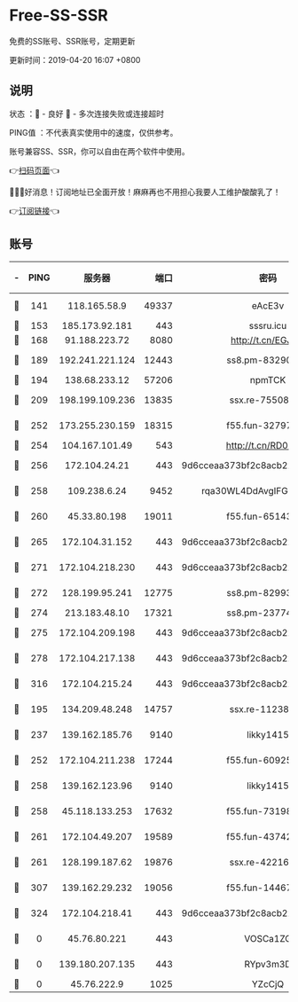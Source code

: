 # Free-SS-SSR

免费的SS账号、SSR账号，定期更新

更新时间：2019-04-20 16:07 +0800

## 说明

状态     ：🙂 - 良好 🙁 - 多次连接失败或连接超时

PING值   ：不代表真实使用中的速度，仅供参考。

账号兼容SS、SSR，你可以自由在两个软件中使用。

👉[扫码页面](https://liesauer.github.io/Free-SS-SSR/)👈

🎉🎉🎉好消息！订阅地址已全面开放！麻麻再也不用担心我要人工维护酸酸乳了！

👉[订阅链接](https://www.liesauer.net/yogurt/subscribe?ACCESS_TOKEN=DAYxR3mMaZAsaqUb)👈

## 账号

|-|PING|服务器|端口|密码|加密方式|区域|
|:----:|:----:|:-----:|-----:|:----:|:----:|:----:|
|🙂|141|118.165.58.9|49337|eAcE3v|chacha20-ietf|TW|
|🙂|153|185.173.92.181|443|sssru.icu|rc4-md5|RU|
|🙂|168|91.188.223.72|8080|http://t.cn/EGJIyrl|rc4-md5|RU|
|🙂|189|192.241.221.124|12443|ss8.pm-83290580|aes-256-cfb|US|
|🙂|194|138.68.233.12|57206|npmTCK|rc4-md5|US|
|🙂|209|198.199.109.236|13835|ssx.re-75508412|aes-256-cfb|US|
|🙂|252|173.255.230.159|18315|f55.fun-32797324|aes-256-cfb|US|
|🙂|254|104.167.101.49|543|http://t.cn/RD0D7sx|rc4-md5|CA|
|🙂|256|172.104.24.21|443|9d6cceaa373bf2c8acb22e60b6a58be6|aes-256-cfb|US|
|🙂|258|109.238.6.24|9452|rqa30WL4DdAvgIFG6Fs3znzTa|aes-256-cfb|FR|
|🙂|260|45.33.80.198|19011|f55.fun-65143945|aes-256-cfb|US|
|🙂|265|172.104.31.152|443|9d6cceaa373bf2c8acb22e60b6a58be6|aes-256-cfb|US|
|🙂|271|172.104.218.230|443|9d6cceaa373bf2c8acb22e60b6a58be6|aes-256-cfb|US|
|🙂|272|128.199.95.241|12775|ss8.pm-82993561|aes-256-cfb|SG|
|🙂|274|213.183.48.10|17321|ss8.pm-23774464|rc4-md5|RU|
|🙂|275|172.104.209.198|443|9d6cceaa373bf2c8acb22e60b6a58be6|aes-256-cfb|US|
|🙂|278|172.104.217.138|443|9d6cceaa373bf2c8acb22e60b6a58be6|aes-256-cfb|US|
|🙂|316|172.104.215.24|443|9d6cceaa373bf2c8acb22e60b6a58be6|aes-256-cfb|US|
|🙂|195|134.209.48.248|14757|ssx.re-11238638|aes-256-cfb|US|
|🙂|237|139.162.185.76|9140|likky1415|aes-256-cfb|DE|
|🙂|252|172.104.211.238|17244|f55.fun-60925074|aes-256-cfb|US|
|🙂|258|139.162.123.96|9140|likky1415|aes-256-cfb|JP|
|🙂|258|45.118.133.253|17632|f55.fun-73198331|aes-256-cfb|SG|
|🙂|261|172.104.49.207|19589|f55.fun-43742869|aes-256-cfb|SG|
|🙂|261|128.199.187.62|19876|ssx.re-42216625|aes-256-cfb|SG|
|🙂|307|139.162.29.232|19056|f55.fun-14467023|aes-256-cfb|SG|
|🙂|324|172.104.218.41|443|9d6cceaa373bf2c8acb22e60b6a58be6|aes-256-cfb|US|
|🙁|0|45.76.80.221|443|VOSCa1ZG|aes-256-cfb|DE|
|🙁|0|139.180.207.135|443|RYpv3m3D|aes-256-cfb|JP|
|🙁|0|45.76.222.9|1025|YZcCjQ|rc4-md5|JP|
